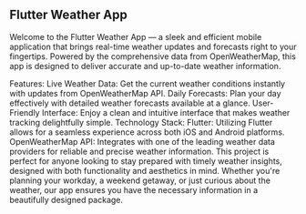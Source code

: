 ## Flutter Weather App

Welcome to the Flutter Weather App — a sleek and efficient mobile application that brings real-time weather updates and forecasts right to your fingertips. Powered by the comprehensive data from OpenWeatherMap, this app is designed to deliver accurate and up-to-date weather information.

Features:
Live Weather Data: Get the current weather conditions instantly with updates from OpenWeatherMap API.
Daily Forecasts: Plan your day effectively with detailed weather forecasts available at a glance.
User-Friendly Interface: Enjoy a clean and intuitive interface that makes weather tracking delightfully simple.
Technology Stack:
Flutter: Utilizing Flutter allows for a seamless experience across both iOS and Android platforms.
OpenWeatherMap API: Integrates with one of the leading weather data providers for reliable and precise weather information.
This project is perfect for anyone looking to stay prepared with timely weather insights, designed with both functionality and aesthetics in mind. Whether you're planning your workday, a weekend getaway, or just curious about the weather, our app ensures you have the necessary information in a beautifully designed package.
